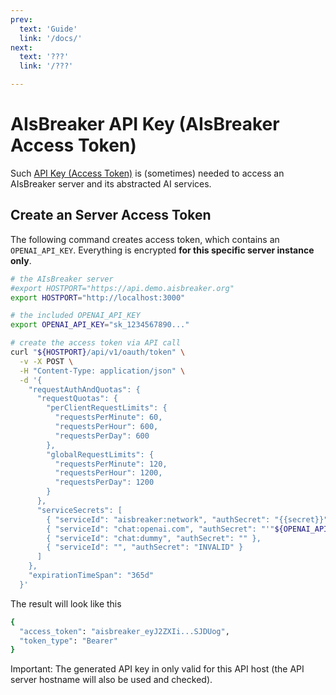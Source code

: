 ```yaml
---
prev:
  text: 'Guide'
  link: '/docs/'
next:
  text: '???'
  link: '/???'

---
```



AIsBreaker API Key (AIsBreaker Access Token)
============================================

Such [API Key (Access Token)](./api-keys.md) is (sometimes) needed to access an AIsBreaker server and its abstracted AI services.


Create an Server Access Token
-----------------------------

The following command creates access token, which contains an `OPENAI_API_KEY`. Everything is encrypted **for this specific server instance only**.

```bash
# the AIsBreaker server
#export HOSTPORT="https://api.demo.aisbreaker.org"
export HOSTPORT="http://localhost:3000"

# the included OPENAI_API_KEY
export OPENAI_API_KEY="sk_1234567890..."

# create the access token via API call
curl "${HOSTPORT}/api/v1/oauth/token" \
  -v -X POST \
  -H "Content-Type: application/json" \
  -d '{
    "requestAuthAndQuotas": {
      "requestQuotas": {
        "perClientRequestLimits": {
          "requestsPerMinute": 60,
          "requestsPerHour": 600,
          "requestsPerDay": 600
        },
        "globalRequestLimits": {
          "requestsPerMinute": 120,
          "requestsPerHour": 1200,
          "requestsPerDay": 1200
        }
      },
      "serviceSecrets": [
        { "serviceId": "aisbreaker:network", "authSecret": "{{secret}}" },
        { "serviceId": "chat:openai.com", "authSecret": "'"${OPENAI_API_KEY}"'" },
        { "serviceId": "chat:dummy", "authSecret": "" },
        { "serviceId": "", "authSecret": "INVALID" }
      ]
    },
    "expirationTimeSpan": "365d"
  }'
```

The result will look like this
```bash
{
  "access_token": "aisbreaker_eyJ2ZXIi...SJDUog",
  "token_type": "Bearer"
}
```

Important: The generated API key in only valid for this API host (the API server hostname will also be used and checked).


